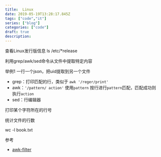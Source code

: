 ```yaml
---
title:  Linux
date: 2019-05-19T13:28:17.845Z
tags: ["code","it"]
series: ["blog"]
categories: ["code"]
draft: true
description:
---
```


查看Linux发行版信息
ls /etc/*release

利用grep/awk/sed命令从文件中提取特定内容

举例1
一行一个json，把uid提取到另一个文件


- grep：打印匹配的行，类似于 `awk '/reger/print'`
- awk：`'/pattern/ action'` 使用`pattern` 按行进行`pattern`匹配，匹配成功则执行`action`
- sed：行编辑器

打印某个字符所在的行号

统计文件的行数

wc -l book.txt


参考  

- [awk-filter](https://www.tecmint.com/use-linux-awk-command-to-filter-text-string-in-files/)